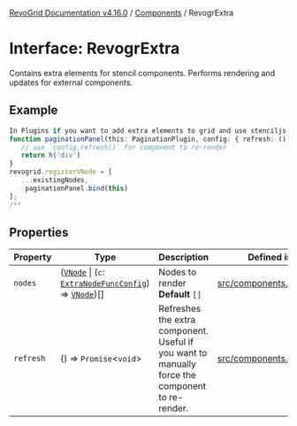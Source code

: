 [RevoGrid Documentation v4.16.0](README.md) / [Components](Namespace.Components.md) / RevogrExtra

# Interface: RevogrExtra

Contains extra elements for stencil components.
Performs rendering and updates for external components.

## Example

```ts
In Plugins if you want to add extra elements to grid and use stenciljs vnodes reactivity:
function paginationPanel(this: PaginationPlugin, config: { refresh: () => void }) {
   // use `config.refresh()` for component to re-render
   return h('div')
}
revogrid.registerVNode = [
   ...existingNodes,
    paginationPanel.bind(this)
];
/**
```

## Properties

| Property | Type | Description | Defined in |
| ------ | ------ | ------ | ------ |
| `nodes` | ([`VNode`](Interface.VNode.md) \| (`c`: [`ExtraNodeFuncConfig`](Interface.ExtraNodeFuncConfig.md)) => [`VNode`](Interface.VNode.md))[] | Nodes to render **Default** `[]` | [src/components.d.ts:477](https://github.com/revolist/revogrid/blob/09cdc1e0b86c0627e1eaa752c7fd0bb1b7b42330/src/components.d.ts#L477) |
| `refresh` | () => `Promise`\<`void`\> | Refreshes the extra component. Useful if you want to manually force the component to re-render. | [src/components.d.ts:484](https://github.com/revolist/revogrid/blob/09cdc1e0b86c0627e1eaa752c7fd0bb1b7b42330/src/components.d.ts#L484) |
